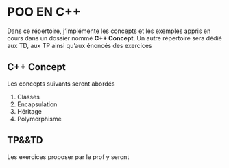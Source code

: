 # POO EN C++
Dans ce répertoire, j’implémente les concepts et les exemples appris en cours dans un dossier nommé **C++ Concept**.
Un autre répertoire sera dédié aux TD, aux TP ainsi qu’aux énoncés des exercices
## C++ Concept
Les concepts suivants seront abordés
1. Classes
2. Encapsulation
3. Héritage
4. Polymorphisme
## TP&&TD 
Les exercices proposer par le prof y seront

